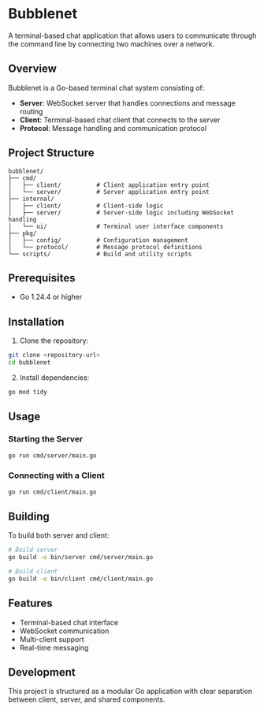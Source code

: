 # Bubblenet

A terminal-based chat application that allows users to communicate through the command line by connecting two machines over a network.

## Overview

Bubblenet is a Go-based terminal chat system consisting of:
- **Server**: WebSocket server that handles connections and message routing
- **Client**: Terminal-based chat client that connects to the server
- **Protocol**: Message handling and communication protocol

## Project Structure

```
bubblenet/
├── cmd/
│   ├── client/          # Client application entry point
│   └── server/          # Server application entry point
├── internal/
│   ├── client/          # Client-side logic
│   ├── server/          # Server-side logic including WebSocket handling
│   └── ui/              # Terminal user interface components
├── pkg/
│   ├── config/          # Configuration management
│   └── protocol/        # Message protocol definitions
└── scripts/             # Build and utility scripts
```

## Prerequisites

- Go 1.24.4 or higher

## Installation

1. Clone the repository:
```bash
git clone <repository-url>
cd bubblenet
```

2. Install dependencies:
```bash
go mod tidy
```

## Usage

### Starting the Server

```bash
go run cmd/server/main.go
```

### Connecting with a Client

```bash
go run cmd/client/main.go
```

## Building

To build both server and client:

```bash
# Build server
go build -o bin/server cmd/server/main.go

# Build client  
go build -o bin/client cmd/client/main.go
```

## Features

- Terminal-based chat interface
- WebSocket communication
- Multi-client support
- Real-time messaging

## Development

This project is structured as a modular Go application with clear separation between client, server, and shared components.